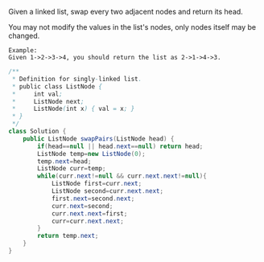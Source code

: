 Given a linked list, swap every two adjacent nodes and return its head.

You may not modify the values in the list's nodes, only nodes itself may be changed.
```
Example:
Given 1->2->3->4, you should return the list as 2->1->4->3.
```
```java
/**
 * Definition for singly-linked list.
 * public class ListNode {
 *     int val;
 *     ListNode next;
 *     ListNode(int x) { val = x; }
 * }
 */
class Solution {
    public ListNode swapPairs(ListNode head) {
        if(head==null || head.next==null) return head;
        ListNode temp=new ListNode(0);
        temp.next=head;
        ListNode curr=temp;
        while(curr.next!=null && curr.next.next!=null){
            ListNode first=curr.next;
            ListNode second=curr.next.next;
            first.next=second.next;
            curr.next=second;
            curr.next.next=first;
            curr=curr.next.next;
        }
        return temp.next;
    }
}

```
